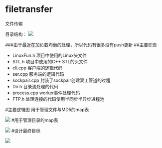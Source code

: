 # filetransfer
文件传输

目录结构：
![](https://i.imgur.com/OmN24SJ.png)

###由于最近在加负载均衡的处理，所以代码有很多没有push更新
##主要职责
- LinuxFun.h     项目中使用的Linux头文件
- STL.h		项目中使用的C++ STL的头文件
- cli.cpp        客户端的逻辑代码
- ser.cpp        服务端的逻辑代码
- sockpair.cpp   封装了sockpair创建双工管道的过程
- Dir.h          目录流处理的代码
- process.cpp    worker事件处理代码
- FTP.h          处理连接的代码使用半同步半异步进程池

#主要逻辑图
用于管理文件与MD5的map表

![](https://i.imgur.com/EIaQLOj.png)
#用于管理目录的map表

![](https://i.imgur.com/GFX1lsD.png)
#设计最终目标

![](https://i.imgur.com/WNcWxx9.png)
